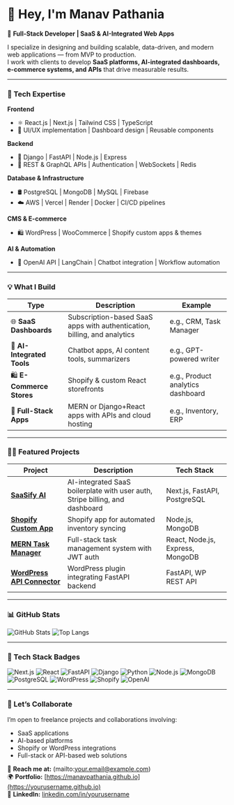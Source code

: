 # 👋 Hey, I'm Manav Pathania

🚀 **Full-Stack Developer | SaaS & AI-Integrated Web Apps**

I specialize in designing and building scalable, data-driven, and modern web applications — from MVP to production.  
I work with clients to develop **SaaS platforms, AI-integrated dashboards, e-commerce systems, and APIs** that drive measurable results.

---

### 🧠 Tech Expertise

**Frontend**  
- ⚛️ React.js | Next.js | Tailwind CSS | TypeScript  
- 🎨 UI/UX implementation | Dashboard design | Reusable components

**Backend**  
- 🐍 Django | FastAPI | Node.js | Express  
- 🧩 REST & GraphQL APIs | Authentication | WebSockets | Redis

**Database & Infrastructure**  
- 🛢️ PostgreSQL | MongoDB | MySQL | Firebase  
- ☁️ AWS | Vercel | Render | Docker | CI/CD pipelines

**CMS & E-commerce**  
- 🛍️ WordPress | WooCommerce | Shopify custom apps & themes

**AI & Automation**  
- 🤖 OpenAI API | LangChain | Chatbot integration | Workflow automation

---

### 💡 What I Build

| Type | Description | Example |
|------|-------------|---------|
| 🌐 **SaaS Dashboards** | Subscription-based SaaS apps with authentication, billing, and analytics | e.g., CRM, Task Manager |
| 🤖 **AI-Integrated Tools** | Chatbot apps, AI content tools, summarizers | e.g., GPT-powered writer |
| 🛍️ **E-Commerce Stores** | Shopify & custom React storefronts | e.g., Product analytics dashboard |
| 🧱 **Full-Stack Apps** | MERN or Django+React apps with APIs and cloud hosting | e.g., Inventory, ERP |

---

### 🧑‍💻 Featured Projects

| Project | Description | Tech Stack |
|---------|-------------|------------|
| [**SaaSify AI**](https://github.com/yourusername/saasify-ai) | AI-integrated SaaS boilerplate with user auth, Stripe billing, and dashboard | Next.js, FastAPI, PostgreSQL |
| [**Shopify Custom App**](https://github.com/yourusername/shopify-app) | Shopify app for automated inventory syncing | Node.js, MongoDB |
| [**MERN Task Manager**](https://github.com/yourusername/mern-task-manager) | Full-stack task management system with JWT auth | React, Node.js, Express, MongoDB |
| [**WordPress API Connector**](https://github.com/yourusername/wp-fastapi-connector) | WordPress plugin integrating FastAPI backend | FastAPI, WP REST API |

---

### 📊 GitHub Stats

![GitHub Stats](https://github-readme-stats.vercel.app/api?username=yourusername&show_icons=true&theme=tokyonight)
![Top Langs](https://github-readme-stats.vercel.app/api/top-langs/?username=yourusername&layout=compact&theme=tokyonight)

---

### 🧩 Tech Stack Badges

![Next.js](https://img.shields.io/badge/Next.js-black?style=flat-square&logo=nextdotjs)
![React](https://img.shields.io/badge/React-20232A?style=flat-square&logo=react)
![FastAPI](https://img.shields.io/badge/FastAPI-005571?style=flat-square&logo=fastapi)
![Django](https://img.shields.io/badge/Django-092E20?style=flat-square&logo=django)
![Python](https://img.shields.io/badge/Python-3776AB?style=flat-square&logo=python)
![Node.js](https://img.shields.io/badge/Node.js-43853D?style=flat-square&logo=node.js)
![MongoDB](https://img.shields.io/badge/MongoDB-4EA94B?style=flat-square&logo=mongodb)
![PostgreSQL](https://img.shields.io/badge/PostgreSQL-316192?style=flat-square&logo=postgresql)
![WordPress](https://img.shields.io/badge/WordPress-21759B?style=flat-square&logo=wordpress)
![Shopify](https://img.shields.io/badge/Shopify-7AB55C?style=flat-square&logo=shopify)
![OpenAI](https://img.shields.io/badge/OpenAI-412991?style=flat-square&logo=openai)

---

### 🤝 Let’s Collaborate

I’m open to freelance projects and collaborations involving:

- SaaS applications  
- AI-based platforms  
- Shopify or WordPress integrations  
- Full-stack or API-based web solutions  

📩 **Reach me at:** (mailto:your.email@example.com)  
🌍 **Portfolio:** [https://manavpathania.github.io](https://yourusername.github.io)  
💼 **LinkedIn:** [linkedin.com/in/yourusername](https://linkedin.com/in/yourusername)
